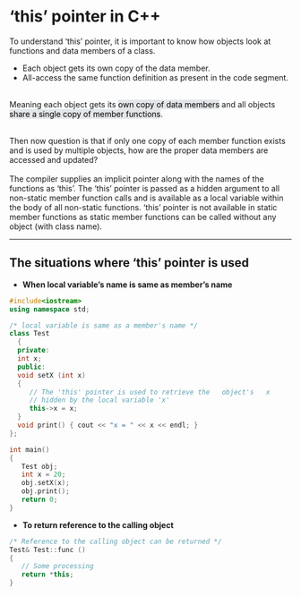 # __‘this’__ pointer in C++

To understand ‘this’ pointer, it is important to know how objects look at functions and data members of a class.

- Each object gets its own copy of the data member.
- All-access the same function definition as present in the code segment.

</br>
Meaning each object gets its <mark style="background-color: #E3E6E8" >own copy of data members</mark> and all objects <mark style="background-color: #E3E6E8" >share a single copy of member functions</mark>.
</br>
</br>

Then now question is that if only one copy of each member function exists and is used by multiple objects, how are the proper data members are accessed and updated?
</br>
</br>
The compiler supplies an implicit pointer along with the names of the functions as ‘this’.
The ‘this’ pointer is passed as a hidden argument to all non-static member function calls and is available as a local variable within the body of all non-static functions. ‘this’ pointer is not available in static member functions as static member functions can be called without any object (with class name).

---

## The situations where ‘this’ pointer is used

- __When local variable’s name is same as member’s name__

```cpp
#include<iostream>
using namespace std;

/* local variable is same as a member's name */
class Test
  {
  private:
  int x;
  public:
  void setX (int x)
  {
     // The 'this' pointer is used to retrieve the   object's   x
     // hidden by the local variable 'x'
     this->x = x;
  }
  void print() { cout << "x = " << x << endl; }
};

int main()
{
   Test obj;
   int x = 20;
   obj.setX(x);
   obj.print();
   return 0;
}

```

- __To return reference to the calling object__

```cpp
/* Reference to the calling object can be returned */
Test& Test::func ()
{
   // Some processing
   return *this;
}

```
